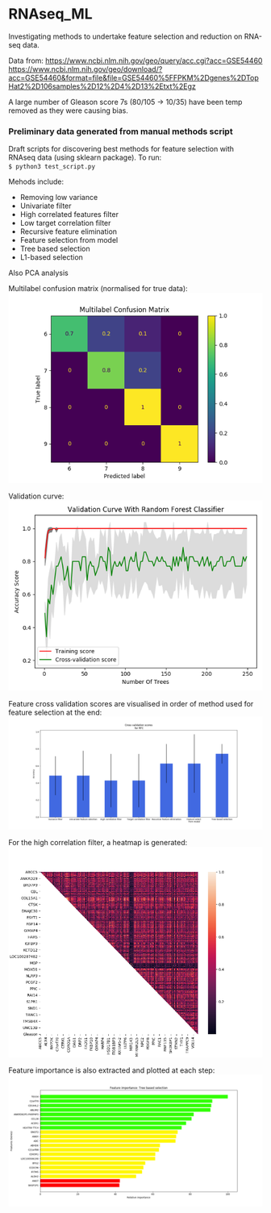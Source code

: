 # RNAseq_ML

Investigating methods to undertake feature selection and reduction on RNA-seq data.  

Data from: 
https://www.ncbi.nlm.nih.gov/geo/query/acc.cgi?acc=GSE54460
https://www.ncbi.nlm.nih.gov/geo/download/?acc=GSE54460&format=file&file=GSE54460%5FFPKM%2Dgenes%2DTopHat2%2D106samples%2D12%2D4%2D13%2Etxt%2Egz


A large number of Gleason score 7s (80/105 -> 10/35) have been temp removed as they were causing bias.

### Preliminary data generated from manual methods script

Draft scripts for discovering best methods for feature selection with RNAseq data (using sklearn package). 
To run:  
`$ python3 test_script.py`

Mehods include:
* Removing low variance
* Univariate filter
* High correlated features filter
* Low target correlation filter
* Recursive feature elimination
* Feature selection from model
* Tree based selection
* L1-based selection

Also PCA analysis


Multilabel confusion matrix (normalised for true data):  
![MlCM](/example_figs/multilabel_confusion_matrix_unbias.png)

Validation curve:  
![validation curve example](/example_figs/validation_curve_example_unbias.png)

Feature cross validation scores are visualised in order of method used for feature selection at the end:
![cross validation scores example](/example_figs/cross_val_graph_progress_through_methods.png)

For the high correlation filter, a heatmap is generated:
![heatplot example](/example_figs/correlation_matrix_example.png)

Feature importance is also extracted and plotted at each step:
![relative feature importance example](/example_figs/feature_importance_example.png)
